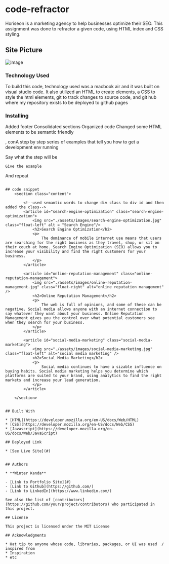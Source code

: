 # code-refractor

Horiseon is a marketing agency to help businesses optimize their SEO. This assignment was done to refractor a given code, using HTML index and CSS styling. 

## Site Picture
![image](course-content/01-html-git-css/homework/01-html-css-git-homework-demo.png)


### Technology Used

To build this code, technology used was a macbook air and it was built on visual studio code. It also utilized an HTML to create elements, a CSS to style the html elements, git to track changes to source code, and git hub where my repository exists to be deployed to github pages


### Installing

Added footer
Consolidated sections
Organized code
Changed some HTML elements to be semantic friendly

, conA step by step series of examples that tell you how to get a development env running

Say what the step will be

```
Give the example
```

And repeat

```

## code snippet
    <section class="content">

        <!--used semantic words to change div class to div id and then added the class-->
        <article id="search-engine-optimization" class="search-engine-optimization">
            <img src="./assets/images/search-engine-optimization.jpg" class="float-left" alt = "Search Engine"/>
            <h2>Search Engine Optimization</h2>
            <p>
                The dominance of mobile internet use means that users are searching for the right business as they travel, shop, or sit on their couch at home. Search Engine Optimization (SEO) allows you to increase your visibility and find the right customers for your business.
            </p>
        </article>

        <article id="online-reputation-management" class="online-reputation-management">
            <img src="./assets/images/online-reputation-management.jpg" class="float-right" alt="online reputation management" />
            <h2>Online Reputation Management</h2>
            <p>
                The web is full of opinions, and some of these can be negative. Social media allows anyone with an internet connection to say whatever they want about your business. Online Reputation Management gives you the control over what potential customers see when they search for your business.
            </p>
        </article>

        <article id="social-media-marketing" class="social-media-marketing">
            <img src="./assets/images/social-media-marketing.jpg" class="float-left" alt="social media marketing" />
            <h2>Social Media Marketing</h2>
            <p>
                Social media continues to have a sizable influence on buying habits. Social media marketing helps you determine which platforms are suited to your brand, using analytics to find the right markets and increase your lead generation.
            </p>
        </article>

    </section>


## Built With

* [HTML](https://developer.mozilla.org/en-US/docs/Web/HTML)
* [CSS](https://developer.mozilla.org/en-US/docs/Web/CSS)
* [Javascript](https://developer.mozilla.org/en-US/docs/Web/JavaScript)

## Deployed Link

* [See Live Site](#)


## Authors

* **Winter Kanda** 

- [Link to Portfolio Site](#)
- [Link to Github](https://github.com/)
- [Link to LinkedIn](https://www.linkedin.com/)

See also the list of [contributors](https://github.com/your/project/contributors) who participated in this project.

## License

This project is licensed under the MIT License 

## Acknowledgments

* Hat tip to anyone whose code, libraries, packages, or UI was used  / inspired from
* Inspiration
* etc
